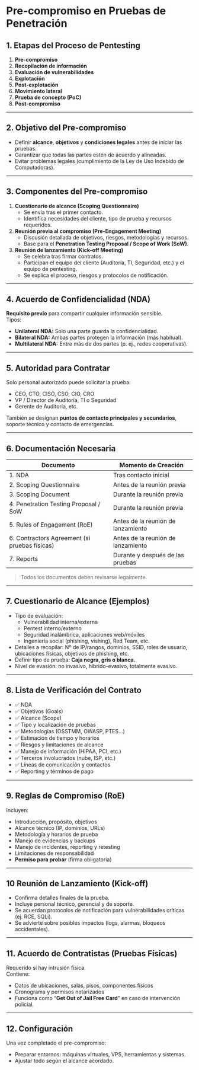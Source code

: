 #  Pre-compromiso en Pruebas de Penetración

## 1. Etapas del Proceso de Pentesting
1. **Pre-compromiso**
2. **Recopilación de información**
3. **Evaluación de vulnerabilidades**
4. **Explotación**
5. **Post-explotación**
6. **Movimiento lateral**
7. **Prueba de concepto (PoC)**
8. **Post-compromiso**

---

## 2. Objetivo del Pre-compromiso
- Definir **alcance**, **objetivos** y **condiciones legales** antes de iniciar las pruebas.
- Garantizar que todas las partes estén de acuerdo y alineadas.
- Evitar problemas legales (cumplimiento de la Ley de Uso Indebido de Computadoras).

---

## 3. Componentes del Pre-compromiso
1. **Cuestionario de alcance (Scoping Questionnaire)**  
   - Se envía tras el primer contacto.
   - Identifica necesidades del cliente, tipo de prueba y recursos requeridos.
2. **Reunión previa al compromiso (Pre-Engagement Meeting)**  
   - Discusión detallada de objetivos, riesgos, metodologías y recursos.
   - Base para el **Penetration Testing Proposal / Scope of Work (SoW)**.
3. **Reunión de lanzamiento (Kick-off Meeting)**  
   - Se celebra tras firmar contratos.
   - Participan el equipo del cliente (Auditoría, TI, Seguridad, etc.) y el equipo de pentesting.
   - Se explica el proceso, riesgos y protocolos de notificación.

---

## 4. Acuerdo de Confidencialidad (NDA)
**Requisito previo** para compartir cualquier información sensible.  
Tipos:
-  **Unilateral NDA:** Solo una parte guarda la confidencialidad.  
-  **Bilateral NDA:** Ambas partes protegen la información (más habitual).  
-  **Multilateral NDA:** Entre más de dos partes (p. ej., redes cooperativas).

---

## 5. Autoridad para Contratar
Solo personal autorizado puede solicitar la prueba:
- CEO, CTO, CISO, CSO, CIO, CRO  
- VP / Director de Auditoría, TI o Seguridad  
- Gerente de Auditoría, etc.  

También se designan **puntos de contacto principales y secundarios**, soporte técnico y contacto de emergencias.

---

## 6. Documentación Necesaria
| Documento | Momento de Creación |
|-----------|---------------------|
| 1. NDA | Tras contacto inicial |
| 2. Scoping Questionnaire | Antes de la reunión previa |
| 3. Scoping Document | Durante la reunión previa |
| 4. Penetration Testing Proposal / SoW | Durante la reunión previa |
| 5. Rules of Engagement (RoE) | Antes de la reunión de lanzamiento |
| 6. Contractors Agreement (si pruebas físicas) | Antes de la reunión de lanzamiento |
| 7. Reports | Durante y después de las pruebas |

>  Todos los documentos deben revisarse legalmente.

---

## 7. Cuestionario de Alcance (Ejemplos)
- Tipo de evaluación:  
  - Vulnerabilidad interna/externa  
  - Pentest interno/externo  
  - Seguridad inalámbrica, aplicaciones web/móviles  
  - Ingeniería social (phishing, vishing), Red Team, etc.
- Detalles a recopilar: Nº de IP/rangos, dominios, SSID, roles de usuario, ubicaciones físicas, objetivos de phishing, etc.
- Definir tipo de prueba: **Caja negra, gris o blanca.**
- Nivel de evasión: no invasivo, híbrido-evasivo, totalmente evasivo.

---

## 8. Lista de Verificación del Contrato
- ✅ NDA  
- ✅ Objetivos (Goals)  
- ✅ Alcance (Scope)  
- ✅ Tipo y localización de pruebas  
- ✅ Metodologías (OSSTMM, OWASP, PTES…)  
- ✅ Estimación de tiempo y horarios  
- ✅ Riesgos y limitaciones de alcance  
- ✅ Manejo de información (HIPAA, PCI, etc.)  
- ✅ Terceros involucrados (nube, ISP, etc.)  
- ✅ Líneas de comunicación y contactos  
- ✅ Reporting y términos de pago  

---

## 9. Reglas de Compromiso (RoE)
Incluyen:
- Introducción, propósito, objetivos
- Alcance técnico (IP, dominios, URLs)
- Metodología y horarios de prueba
- Manejo de evidencias y backups
- Manejo de incidentes, reporting y retesting
- Limitaciones de responsabilidad
- **Permiso para probar** (firma obligatoria)

---

## 10 Reunión de Lanzamiento (Kick-off)
- Confirma detalles finales de la prueba.
- Incluye personal técnico, gerencial y de soporte.
- Se acuerdan protocolos de notificación para vulnerabilidades críticas (ej. RCE, SQLi).
- Se advierte sobre posibles impactos (logs, alarmas, bloqueos accidentales).

---

## 11. Acuerdo de Contratistas (Pruebas Físicas)
Requerido si hay intrusión física.  
Contiene:
- Datos de ubicaciones, salas, pisos, componentes físicos
- Cronograma y permisos notarizados
- Funciona como “**Get Out of Jail Free Card**” en caso de intervención policial.

---

## 12. Configuración
Una vez completado el pre-compromiso:
- Preparar entornos: máquinas virtuales, VPS, herramientas y sistemas.
- Ajustar todo según el alcance acordado.
